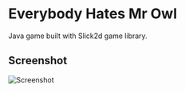 Everybody Hates Mr Owl
===================

Java game built with Slick2d game library.

## Screenshot
![Screenshot](https://raw.github.com/nyholmniklas/everybodyHatesMrOwl/master/doc/screenshot.jpg)